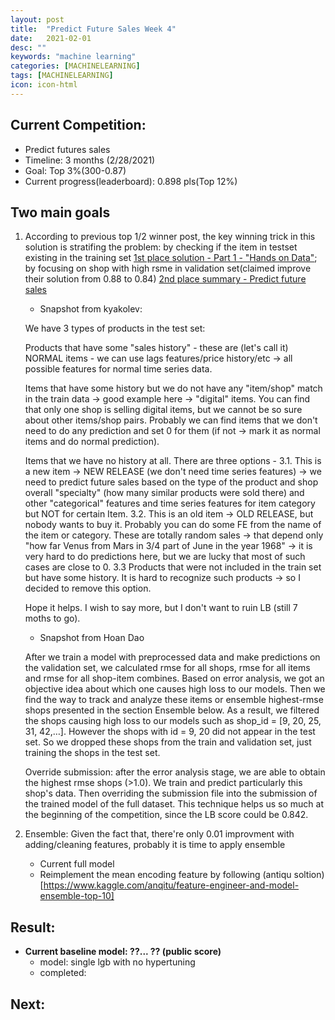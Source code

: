 ```yaml
---
layout: post
title:  "Predict Future Sales Week 4"
date:   2021-02-01
desc: ""
keywords: "machine learning"
categories: [MACHINELEARNING]
tags: [MACHINELEARNING]
icon: icon-html
---
```


## Current Competition:
* Predict futures sales
* Timeline: 3 months (2/28/2021)
* Goal: Top 3%(300-0.87)
* Current progress(leaderboard): 0.898 pls(Top 12%)

## Two main goals
1. According to previous top 1/2 winner post, the key winning trick in this solution is stratifing the problem: by checking if the item in testset existing in the training set [1st place solution - Part 1 - "Hands on Data"](https://www.kaggle.com/kyakovlev/1st-place-solution-part-1-hands-on-data/); by focusing on shop with high rsme in validation set(claimed improve their solution from 0.88 to 0.84) [2nd place summary - Predict future sales](https://www.kaggle.com/c/competitive-data-science-predict-future-sales/discussion/190784)
   * Snapshot from kyakolev:
   
   We have 3 types of products in the test set:

   Products that have some "sales history" - these are (let's call it) NORMAL items - we can use lags features/price history/etc -> all possible features for normal time series data.

   Items that have some history but we do not have any "item/shop" match in the train data -> good example here -> "digital" items. You can find that only one shop is selling digital items, but we cannot be so sure about other items/shop pairs. Probably we can find items that we don't need to do any prediction and set 0 for them (if not -> mark it as normal items and do normal prediction).

   Items that we have no history at all. There are three options -
   3.1. This is a new item -> NEW RELEASE (we don't need time series features) -> we need to predict future sales based on the type of the product and shop overall "specialty" (how many similar products were sold there) and other "categorical" features and time series features for item category but NOT for certain Item.
   3.2. This is an old item -> OLD RELEASE, but nobody wants to buy it. Probably you can do some FE from the name of the item or category. These are totally random sales -> that depend only "how far Venus from Mars in 3/4 part of June in the year 1968" -> it is very hard to do predictions here, but we are lucky that most of such cases are close to 0.
   3.3 Products that were not included in the train set but have some history. It is hard to recognize such products -> so I decided to remove this option.

   Hope it helps. I wish to say more, but I don't want to ruin LB (still 7 moths to go).
   
   * Snapshot from Hoan Dao
  
   After we train a model with preprocessed data and make predictions on the validation set, we calculated rmse for all shops, rmse for all items and rmse for all shop-item combines. Based on error analysis, we got an objective idea about which one causes high loss to our models. Then we find the way to track and analyze these items or ensemble highest-rmse shops presented in the section Ensemble below.
   As a result, we filtered the shops causing high loss to our models such as shop_id = [9, 20, 25, 31, 42,…]. However the shops with id = 9, 20 did not appear in the test set. So we dropped these shops from the train and validation set, just training the shops in the test set.

   Override submission: after the error analysis stage, we are able to obtain the highest rmse shops (>1.0). We train and predict particularly this shop's data. Then overriding the submission file into the submission of the trained model of the full dataset. This technique helps us so much at the beginning of the competition, since the LB score could be 0.842.
   
2. Ensemble: Given the fact that, there're only 0.01 improvment with adding/cleaning features, probably it is time to apply ensemble
    * Current full model
    * Reimplement the mean encoding feature by following (antiqu soltion)[https://www.kaggle.com/anqitu/feature-engineer-and-model-ensemble-top-10]


## Result:
* __Current baseline model: ??... ?? (public score)__
    * model: single lgb with no hypertuning 
    * completed: 
    
## Next: 
